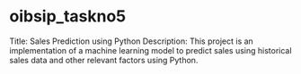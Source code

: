 # oibsip_taskno5
Title: Sales Prediction using Python  Description: This project is an implementation of a machine learning model to predict sales using historical sales data and other relevant factors using Python.
